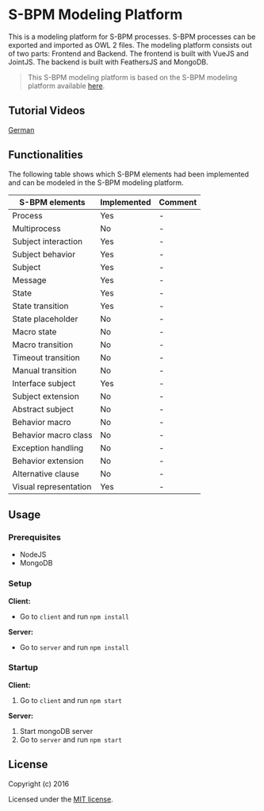 # S-BPM Modeling Platform #

This is a modeling platform for S-BPM processes. S-BPM processes can be exported and imported as OWL 2 files. The modeling platform consists out of two parts: Frontend and Backend. The frontend is built with VueJS and JointJS. The backend is built with FeathersJS and MongoDB.

> This S-BPM modeling platform is based on the S-BPM modeling platform available [here](https://github.com/stefanstaniAIM/IPPR2016).

## Tutorial Videos ##
[German](https://youtu.be/3gJXmBRKWNo)

## Functionalities ##

The following table shows which S-BPM elements had been implemented and can be modeled in the S-BPM modeling platform.

| S-BPM elements | Implemented | Comment |
| ------------ | ------------ | ------- |
| Process | Yes | - |
| Multiprocess | No | - |
| Subject interaction | Yes | - |
| Subject behavior | Yes | - |
| Subject | Yes | - |
| Message | Yes | - |
| State | Yes | - |
| State transition | Yes | - |
| State placeholder | No | - |
| Macro state | No | - |
| Macro transition | No | - |
| Timeout transition | No | - |
| Manual transition | No | - |
| Interface subject | Yes | - |
| Subject extension | No | - |
| Abstract subject | No | - |
| Behavior macro | No | - |
| Behavior macro class | No | - |
| Exception handling | No | - |
| Behavior extension | No | - |
| Alternative clause | No | - |
| Visual representation | Yes | - |

## Usage ##
### Prerequisites ###

 - NodeJS
 - MongoDB
 
### Setup ###

**Client:**

 - Go to ```client``` and run ```npm install```

**Server:**

 - Go to ```server``` and run ```npm install```
 
### Startup ###

**Client:**

 1. Go to ```client``` and run ```npm start```
 
**Server:**

 1. Start mongoDB server
 2. Go to ```server``` and run ```npm start```

## License

Copyright (c) 2016

Licensed under the [MIT license](LICENSE).
